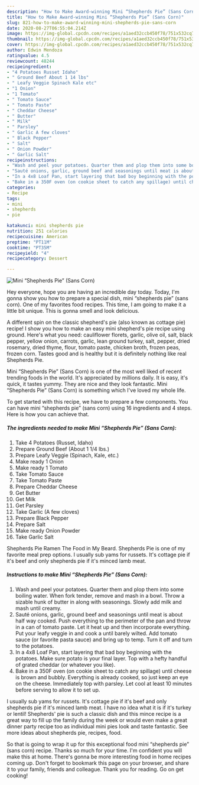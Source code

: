 ```yaml
---
description: "How to Make Award-winning Mini “Shepherds Pie” (Sans Corn)"
title: "How to Make Award-winning Mini “Shepherds Pie” (Sans Corn)"
slug: 821-how-to-make-award-winning-mini-shepherds-pie-sans-corn
date: 2020-08-27T06:55:04.214Z
image: https://img-global.cpcdn.com/recipes/a1aed32ccb450f78/751x532cq70/mini-shepherds-pie-sans-corn-recipe-main-photo.jpg
thumbnail: https://img-global.cpcdn.com/recipes/a1aed32ccb450f78/751x532cq70/mini-shepherds-pie-sans-corn-recipe-main-photo.jpg
cover: https://img-global.cpcdn.com/recipes/a1aed32ccb450f78/751x532cq70/mini-shepherds-pie-sans-corn-recipe-main-photo.jpg
author: Edwin Mendoza
ratingvalue: 4.5
reviewcount: 48244
recipeingredient:
- "4 Potatoes Russet Idaho"
- " Ground Beef About 1 14 lbs"
- " Leafy Veggie Spinach Kale etc"
- "1 Onion"
- "1 Tomato"
- " Tomato Sauce"
- " Tomato Paste"
- " Cheddar Cheese"
- " Butter"
- " Milk"
- " Parsley"
- " Garlic A few cloves"
- " Black Pepper"
- " Salt"
- " Onion Powder"
- " Garlic Salt"
recipeinstructions:
- "Wash and peel your potatoes. Quarter them and plop them into some boiling water. When fork tender, remove and mash in a bowl. Throw a sizable hunk of butter in along with seasonings. Slowly add milk and mash until creamy."
- "Sauté onions, garlic, ground beef and seasonings until meat is about half way cooked. Push everything to the perimeter of the pan and throw in a can of tomato paste. Let it heat up and then incorporate everything. Put your leafy veggie in and cook a until barely wilted. Add tomato sauce (or favorite pasta sauce) and bring up to temp. Turn it off and turn to the potatoes."
- "In a 4x8 Loaf Pan, start layering that bad boy beginning with the potatoes. Make sure potato is your final layer. Top with a hefty handful of grated cheddar (or whatever you like)."
- "Bake in a 350F oven (on cookie sheet to catch any spillage) until cheese is brown and bubbly. Everything is already cooked, so just keep an eye on the cheese. Immediately top with parsley. Let cool at least 10 minutes before serving to allow it to set up."
categories:
- Recipe
tags:
- mini
- shepherds
- pie

katakunci: mini shepherds pie 
nutrition: 251 calories
recipecuisine: American
preptime: "PT11M"
cooktime: "PT35M"
recipeyield: "4"
recipecategory: Dessert

---
```



![Mini “Shepherds Pie” (Sans Corn)](https://img-global.cpcdn.com/recipes/a1aed32ccb450f78/751x532cq70/mini-shepherds-pie-sans-corn-recipe-main-photo.jpg)

Hey everyone, hope you are having an incredible day today. Today, I'm gonna show you how to prepare a special dish, mini “shepherds pie” (sans corn). One of my favorites food recipes. This time, I am going to make it a little bit unique. This is gonna smell and look delicious.

A different spin on the classic shepherd&#39;s pie (also known as cottage pie) recipe! I show you how to make an easy mini shepherd&#39;s pie recipe using ground. Here&#39;s what you need: cauliflower florets, garlic, olive oil, salt, black pepper, yellow onion, carrots, garlic, lean ground turkey, salt, pepper, dried rosemary, dried thyme, flour, tomato paste, chicken broth, frozen peas, frozen corn. Tastes good and is healthy but it is definitely nothing like real Shepherds Pie.

Mini “Shepherds Pie” (Sans Corn) is one of the most well liked of recent trending foods in the world. It's appreciated by millions daily. It is easy, it's quick, it tastes yummy. They are nice and they look fantastic. Mini “Shepherds Pie” (Sans Corn) is something which I've loved my whole life.


To get started with this recipe, we have to prepare a few components. You can have mini “shepherds pie” (sans corn) using 16 ingredients and 4 steps. Here is how you can achieve that.

<!--inarticleads1-->

##### The ingredients needed to make Mini “Shepherds Pie” (Sans Corn):

1. Take 4 Potatoes (Russet, Idaho)
1. Prepare  Ground Beef (About 1 1/4 lbs.)
1. Prepare  Leafy Veggie (Spinach, Kale, etc.)
1. Make ready 1 Onion
1. Make ready 1 Tomato
1. Take  Tomato Sauce
1. Take  Tomato Paste
1. Prepare  Cheddar Cheese
1. Get  Butter
1. Get  Milk
1. Get  Parsley
1. Take  Garlic (A few cloves)
1. Prepare  Black Pepper
1. Prepare  Salt
1. Make ready  Onion Powder
1. Take  Garlic Salt


Shepherds Pie Ramen The Food in My Beard. Shepherds Pie is one of my favorite meal prep options. I usually sub yams for russets. It&#39;s cottage pie if it&#39;s beef and only shepherds pie if it&#39;s minced lamb meat. 

<!--inarticleads2-->

##### Instructions to make Mini “Shepherds Pie” (Sans Corn):

1. Wash and peel your potatoes. Quarter them and plop them into some boiling water. When fork tender, remove and mash in a bowl. Throw a sizable hunk of butter in along with seasonings. Slowly add milk and mash until creamy.
1. Sauté onions, garlic, ground beef and seasonings until meat is about half way cooked. Push everything to the perimeter of the pan and throw in a can of tomato paste. Let it heat up and then incorporate everything. Put your leafy veggie in and cook a until barely wilted. Add tomato sauce (or favorite pasta sauce) and bring up to temp. Turn it off and turn to the potatoes.
1. In a 4x8 Loaf Pan, start layering that bad boy beginning with the potatoes. Make sure potato is your final layer. Top with a hefty handful of grated cheddar (or whatever you like).
1. Bake in a 350F oven (on cookie sheet to catch any spillage) until cheese is brown and bubbly. Everything is already cooked, so just keep an eye on the cheese. Immediately top with parsley. Let cool at least 10 minutes before serving to allow it to set up.


I usually sub yams for russets. It&#39;s cottage pie if it&#39;s beef and only shepherds pie if it&#39;s minced lamb meat. I have no idea what it is if it&#39;s turkey or lentil! Shepherds&#39; pie is such a classic dish and this mince recipe is a great way to fill up the family during the week or would even make a great dinner party recipe too as individual mini pies look and taste fantastic. See more ideas about shepherds pie, recipes, food. 

So that is going to wrap it up for this exceptional food mini “shepherds pie” (sans corn) recipe. Thanks so much for your time. I'm confident you will make this at home. There's gonna be more interesting food in home recipes coming up. Don't forget to bookmark this page on your browser, and share it to your family, friends and colleague. Thank you for reading. Go on get cooking!
